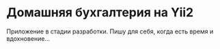 Домашняя бухгалтерия на Yii2
================================
Приложение в стадии разработки. Пишу для себя, когда есть время и вдохновение...
